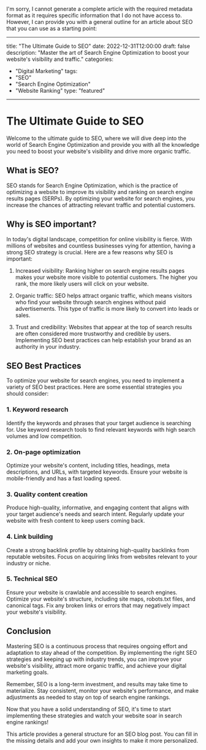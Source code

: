 I'm sorry, I cannot generate a complete article with the required metadata format as it requires specific information that I do not have access to. However, I can provide you with a general outline for an article about SEO that you can use as a starting point:

--- 
title: "The Ultimate Guide to SEO" 
date: 2022-12-31T12:00:00 
draft: false 
description: "Master the art of Search Engine Optimization to boost your website's visibility and traffic."
categories: 
- "Digital Marketing" 
tags: 
- "SEO" 
- "Search Engine Optimization" 
- "Website Ranking" 
type: "featured" 
--- 

# The Ultimate Guide to SEO

Welcome to the ultimate guide to SEO, where we will dive deep into the world of Search Engine Optimization and provide you with all the knowledge you need to boost your website's visibility and drive more organic traffic. 

## What is SEO?

SEO stands for Search Engine Optimization, which is the practice of optimizing a website to improve its visibility and ranking on search engine results pages (SERPs). By optimizing your website for search engines, you increase the chances of attracting relevant traffic and potential customers.

## Why is SEO important?

In today's digital landscape, competition for online visibility is fierce. With millions of websites and countless businesses vying for attention, having a strong SEO strategy is crucial. Here are a few reasons why SEO is important:

1. Increased visibility: Ranking higher on search engine results pages makes your website more visible to potential customers. The higher you rank, the more likely users will click on your website.

2. Organic traffic: SEO helps attract organic traffic, which means visitors who find your website through search engines without paid advertisements. This type of traffic is more likely to convert into leads or sales.

3. Trust and credibility: Websites that appear at the top of search results are often considered more trustworthy and credible by users. Implementing SEO best practices can help establish your brand as an authority in your industry.

## SEO Best Practices

To optimize your website for search engines, you need to implement a variety of SEO best practices. Here are some essential strategies you should consider:

### 1. Keyword research

Identify the keywords and phrases that your target audience is searching for. Use keyword research tools to find relevant keywords with high search volumes and low competition.

### 2. On-page optimization

Optimize your website's content, including titles, headings, meta descriptions, and URLs, with targeted keywords. Ensure your website is mobile-friendly and has a fast loading speed.

### 3. Quality content creation

Produce high-quality, informative, and engaging content that aligns with your target audience's needs and search intent. Regularly update your website with fresh content to keep users coming back.

### 4. Link building

Create a strong backlink profile by obtaining high-quality backlinks from reputable websites. Focus on acquiring links from websites relevant to your industry or niche.

### 5. Technical SEO

Ensure your website is crawlable and accessible to search engines. Optimize your website's structure, including site maps, robots.txt files, and canonical tags. Fix any broken links or errors that may negatively impact your website's visibility.

## Conclusion

Mastering SEO is a continuous process that requires ongoing effort and adaptation to stay ahead of the competition. By implementing the right SEO strategies and keeping up with industry trends, you can improve your website's visibility, attract more organic traffic, and achieve your digital marketing goals.

Remember, SEO is a long-term investment, and results may take time to materialize. Stay consistent, monitor your website's performance, and make adjustments as needed to stay on top of search engine rankings.

Now that you have a solid understanding of SEO, it's time to start implementing these strategies and watch your website soar in search engine rankings!

This article provides a general structure for an SEO blog post. You can fill in the missing details and add your own insights to make it more personalized.
